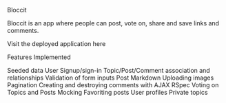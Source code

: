 Bloccit

Bloccit is an app where people can post, vote on, share and save links and comments.

Visit the deployed application here

Features Implemented

Seeded data
User Signup/sign-in
Topic/Post/Comment association and relationships
Validation of form inputs
Post Markdown
Uploading images
Pagination
Creating and destroying comments with AJAX
RSpec
Voting on Topics and Posts
Mocking
Favoriting posts
User profiles
Private topics
